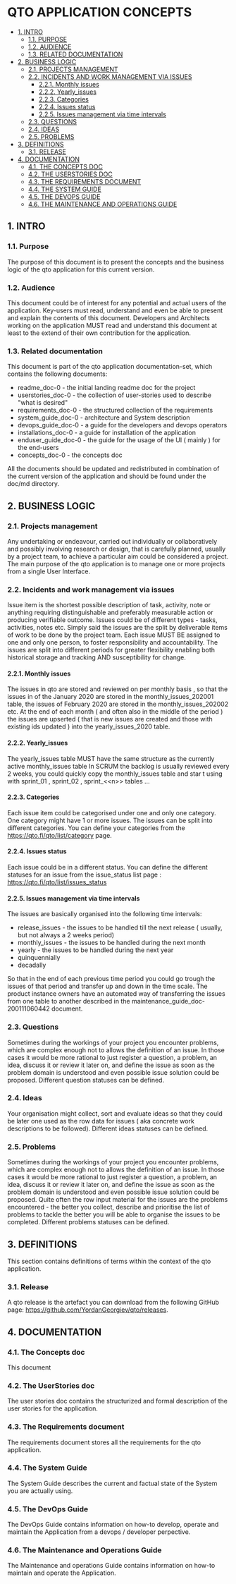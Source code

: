 #  QTO APPLICATION CONCEPTS
* [1. INTRO](#1-intro)
  * [1.1. PURPOSE](#11-purpose)
  * [1.2. AUDIENCE](#12-audience)
  * [1.3. RELATED DOCUMENTATION](#13-related-documentation)
* [2. BUSINESS LOGIC](#2-business-logic)
  * [2.1. PROJECTS MANAGEMENT](#21-projects-management)
  * [2.2. INCIDENTS AND WORK MANAGEMENT VIA ISSUES](#22-incidents-and-work-management-via-issues)
    * [2.2.1. Monthly issues](#221-monthly-issues)
    * [2.2.2. Yearly_issues](#222-yearly_issues)
    * [2.2.3. Categories](#223-categories)
    * [2.2.4. Issues status](#224-issues-status)
    * [2.2.5. Issues management via time intervals](#225-issues-management-via-time-intervals)
  * [2.3. QUESTIONS](#23-questions)
  * [2.4. IDEAS](#24-ideas)
  * [2.5. PROBLEMS](#25-problems)
* [3. DEFINITIONS](#3-definitions)
  * [3.1. RELEASE](#31-release)
* [4. DOCUMENTATION](#4-documentation)
  * [4.1. THE CONCEPTS DOC ](#41-the-concepts-doc-)
  * [4.2. THE USERSTORIES DOC](#42-the-userstories-doc)
  * [4.3. THE REQUIREMENTS DOCUMENT](#43-the-requirements-document)
  * [4.4. THE SYSTEM GUIDE](#44-the-system-guide)
  * [4.5. THE DEVOPS GUIDE](#45-the-devops-guide)
  * [4.6. THE MAINTENANCE AND OPERATIONS GUIDE](#46-the-maintenance-and-operations-guide)




    

## 1. INTRO


    

### 1.1. Purpose
The purpose of this document is to present the concepts and the business logic of the qto application for this current version.

    

### 1.2. Audience
This document could be of interest for any potential and actual users of the application. Key-users must read, understand and even be able to present and explain the contents of this document. 
Developers and Architects working on the application MUST read and understand this document at least to the extend of their own contribution for the application. 

    

### 1.3. Related documentation
This document is part of the qto application documentation-set, which contains the following documents:
 - readme_doc-0 - the initial landing readme doc for the project
 - userstories_doc-0 - the collection of user-stories used to describe "what is desired"
 - requirements_doc-0 - the structured collection of the requirements 
 - system_guide_doc-0 - architecture and System description
 - devops_guide_doc-0 - a guide for the developers and devops operators
 - installations_doc-0 - a guide for installation of the application
 - enduser_guide_doc-0 - the guide for the usage of the UI ( mainly ) for the end-users
 - concepts_doc-0 - the concepts doc 

All the documents should be updated and redistributed in combination of the current version of the application and should be found under the doc/md directory.


    

## 2. BUSINESS LOGIC


    

### 2.1. Projects management
Any undertaking or endeavour, carried out individually or collaboratively and possibly involving research or design, that is carefully planned, usually by a project team, to achieve a particular aim could be considered a project. The main purpose of the qto application is to manage one or more projects from a single User Interface.


    

### 2.2. Incidents and work management via issues
Issue item is the shortest possible description of task, activity, note or anything requiring distinguishable and preferably measurable action or producing verifiable outcome.
Issues could be of different types - tasks, activities, notes etc. 
Simply said the issues are the split by deliverable items of work to be done by the project team.
Each issue MUST BE assigned to one and only one person, to foster responsibility and accountability. 
The issues are split into different periods for greater flexibility enabling both historical storage and tracking AND susceptibility for change.

    

#### 2.2.1. Monthly issues
The issues in qto are stored and reviewed on per monthly basis , so that the issues in of the January 2020 are stored in the monthly_issues_202001 table, the issues of February 2020 are stored in the monthly_issues_202002 etc. 
At the end of each month ( and  often also in the middle of the period ) the issues are upserted ( that is new issues are created and those with existing ids updated ) into the yearly_issues_2020 table.


    

#### 2.2.2. Yearly_issues
The yearly_issues table MUST have the same structure as the currently active monthly_issues table
In SCRUM the backlog is usually reviewed every 2 weeks, you could quickly copy the monthly_issues table and star t using with sprint_01 , sprint_02 , sprint_&lt;&lt;n&gt;&gt; tables ...

    

#### 2.2.3. Categories
Each issue item could be categorised under one and only one category. One category might have 1 or more issues. 
The issues can be split into different categories. You can define your categories from the https://qto.fi/qto/list/category page.

    

#### 2.2.4. Issues status
Each issue could be in a different status. You can define the different statuses for an issue from the issue_status list page : https://qto.fi/qto/list/issues_status

    

#### 2.2.5. Issues management via time intervals
The issues are basically organised into the following time intervals:
 - release_issues - the issues to be handled till the next release ( usually, but not always a 2 weeks period)
 - monthly_issues - the issues to be handled during the next month
 - yearly - the issues to be handled during the next year
 - quinquennially
 - decadally

So that in the end of each previous time period you could go trough the issues of that period and transfer up and down in the time scale.
The product instance owners have an automated way of transferring the issues from one table to another described in the maintenance_guide_doc-200111060442 document.

    

### 2.3. Questions
Sometimes during the workings of your project you encounter problems, which are complex enough not to allows the definition of an issue. In those cases it would be more rational to just register a question, a problem, an idea, discuss it or review it later on, and define the issue as soon as the problem domain is understood and even possible issue solution could be proposed.
Different question statuses can be defined.

    

### 2.4. Ideas
Your organisation might collect, sort and evaluate ideas so that they could be later one used as the row data for issues ( aka concrete work descriptions to be followed).
Different ideas statuses can be defined.

    

### 2.5. Problems
Sometimes during the workings of your project you encounter problems, which are complex enough not to allows the definition of an issue. In those cases it would be more rational to just register a question, a problem, an idea, discuss it or review it later on, and define the issue as soon as the problem domain is understood and even possible issue solution could be proposed.
Quite often the row input material for the issues are the problems encountered - the better you collect, describe and prioritise the list of problems to tackle the better you will be able to organise the issues to be completed. 
Different problems statuses can be defined.

    

## 3. DEFINITIONS
This section contains definitions of terms within the context of the qto application.

    

### 3.1. Release
A qto release is the artefact you can download from the following GitHub page:
https://github.com/YordanGeorgiev/qto/releases.

    

## 4. DOCUMENTATION


    

### 4.1. The Concepts doc 
This document

    

### 4.2. The UserStories doc
The user stories doc contains the structurized and formal description of the user stories for the application.

    

### 4.3. The Requirements document
The requirements document stores all the requirements for the qto application.

    

### 4.4. The System Guide
The System Guide describes the current and factual state of the System you are actually using.

    

### 4.5. The DevOps Guide
The DevOps Guide contains information on how-to develop, operate and maintain the Application from a devops / developer perpective.

    

### 4.6. The Maintenance and Operations Guide
The Maintenance and operations Guide contains information on how-to maintain and operate the Application.

    

